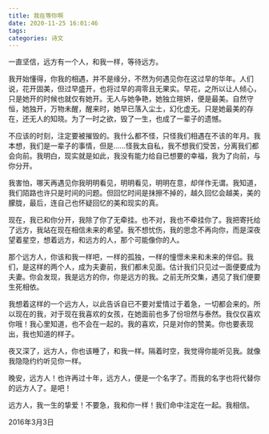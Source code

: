 ```yaml
---
title: 我在等你啊
date: 2020-11-25 16:01:46
tags:
categories: 诗文
---
```

一直坚信，远方有一个人，和我一样，等待远方。<!--more-->

我开始懂得，你我的相遇，并不是缘分，不然为何遇见你在这过早的华年。人们说，花开固美，但过早盛开，也将过早的凋零且无果实。早花，之所以让人倾心，只是她开的时候也就仅有她开。无人与她争艳，她独立暄妍，便是最美。自然守恒，她独开，万物未醒，醒来时，她早已落入尘土，幻化虚无。只是她最美的存在，还无人的知晓。为了一时之欲，毁了一生，也成了一辈子的遗憾。

不应该的时刻，注定要被摧毁的。我什么都不怪，只怪我们相遇在不该的年月。我本想，我们是一辈子的事情，但是......怪我太自私，我不想我们受苦，分离我们都会向前。我明白，现实就是如此，我没有能力给自已想要的幸福，我为了向前，与你分开。

我害怕，哪天再遇见你我明明看见，明明看见，明明在意，却佯作无谓。我知道，我们陌路也许只是时间的问题。但回忆时间是抹擦不掉的，越久回忆会越美，美的朦胧，最后，连自己也怀疑回忆的美和现实的真。

现在，我已和你分开，我除了你了无牵挂。也不对，我也不牵挂你了。我把寄托给了远方，我站在现在相信未来的希望。我不想忧伤，我的思念不再向你，而是深夜望着星空，想着远方，和远方的人，那个可能像你的人。

那个远方人，你该和我一样吧，一样的孤独，一样的憧憬未来和未来的伴侣。我们，是这样的两个人，成为夫妻前，我们都未见面。估计我们只见过一面便要成为夫妻。你会发现，我是远方的你，你是远方的我。之前无所交集，遇见了我们便要生死相依。

我想着这样的一个远方人，以此告诉自已不要对爱情过于着急，一切都会来的。所以现在的我，对于现在我喜欢的女孩，在她面前也多了份坦然与泰然。我仅仅喜欢你哦！我心里知道，也不会在一起的。我的喜欢，只是对你的赞美。你也要表现出，我也知道的样子。

夜又深了，远方人，你也该睡了，和我一样。隔着时空，我觉得你能听见我。就像我隐隐约约听见你一样。

晚安，远方人！也许再过十年，远方人，便是一个名字了。而我的名字也将代替你的远方人了。是吧！

远方人，我一生的挚爱！不要急，我和你一样！我们命中注定在一起。我相信。

2016年3月3日

